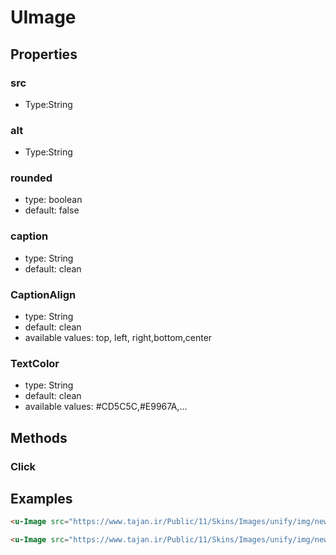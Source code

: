 # UImage

## Properties

### src
* Type:String

### alt
* Type:String

### rounded
* type: boolean
* default: false

### caption
* type: String
* default: clean

### CaptionAlign
* type: String
* default: clean
* available values: top, left, right,bottom,center

### TextColor
* type: String
* default: clean
* available values: #CD5C5C,#E9967A,...

## Methods

### Click

## Examples

```html
<u-Image src="https://www.tajan.ir/Public/11/Skins/Images/unify/img/newlogotajan.png" alt="Sample" rounded="true" caption="Sample" CaptionAlign="center"  TextColor="#CD5C5C" @Click="" />

<u-Image src="https://www.tajan.ir/Public/11/Skins/Images/unify/img/newlogotajan.png" alt="Sample" rounded="true" @Click="" />
        
```
